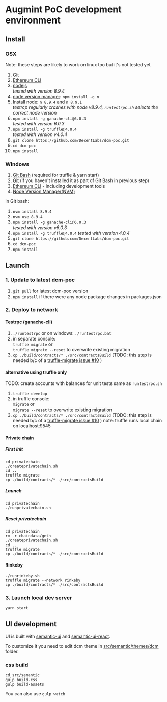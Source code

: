 # Augmint PoC development environment

## Install

### OSX

Note: these steps are likely to work on linux too but it's not tested yet

1. [Git](https://git-scm.com/download)
1. [Ethereum CLI](https://www.ethereum.org/cli)
1. [nodejs](https://nodejs.org/en/download/)  
   _tested with version 8.9.4_
1. [node version manager](https://github.com/tj/n): `npm install -g n`
1. Install node: `n 8.9.4` and `n 8.9.1`  
   _testrcp regularly crashes with node v8.9.4, `runtestrpc.sh` selects the correct node version_
1. `npm install -g ganache-cli@6.0.3`  
   _tested with version 6.0.3_
1. `npm install -g truffle@4.0.4`  
   _tested with version v4.0.4_
1. `git clone https://github.com/DecentLabs/dcm-poc.git`
1. `cd dcm-poc`
1. `npm install`

### Windows

1. [Git Bash](https://git-for-windows.github.io/) (required for truffle & yarn start)
1. [Git](https://git-scm.com/download) (if you haven't installed it as part of Git Bash in previous step)
1. [Ethereum CLI](https://www.ethereum.org/cli) - including development tools
1. [Node Version Manager(NVM)](https://github.com/coreybutler/nvm-windows/releases)

in Git bash:

1. `nvm install 8.9.4`
1. `nvm use 8.9.4`
1. `npm install -g ganache-cli@6.0.3`  
   _tested with version v6.0.3_
1. `npm install -g truffle@4.0.4`
   _tested with version 4.0.4_
1. `git clone https://github.com/DecentLabs/dcm-poc.git`
1. `cd dcm-poc`
1. `npm install`

## Launch

### 1. Update to latest dcm-poc

1. `git pull` for latest dcm-poc version
1. `npm install` if there were any node package changes in packages.json

### 2. Deploy to network

#### Testrpc (ganache-cli)

1. `./runtestrpc` or on windows: `./runtestrpc.bat`
1. in separate console:  
   `truffle migrate` or  
   `truffle migrate --reset` to overwrite existing migration
1. `cp ./build/contracts/* ./src/contractsBuild` (TODO: this step is needed b/c of a [truffle-migrate issue #10](https://github.com/trufflesuite/truffle-migrate/issues/10) )

#### alternative using truffle only

TODO: create accounts with balances for unit tests same as `runtestrpc.sh`

1. `truffle develop`
1. in truffle console:  
   `migrate` or  
   `migrate --reset` to overwrite existing migration
1. `cp ./build/contracts/* ./src/contractsBuild` (TODO: this step is needed b/c of a [truffle-migrate issue #10](https://github.com/trufflesuite/truffle-migrate/issues/10) )
   note: truffle runs local chain on localhost:9545

#### Private chain

##### First init

```
cd privatechain
./createprivatechain.sh
cd ..
truffle migrate
cp ./build/contracts/* ./src/contractsBuild
```

##### Launch

```
cd privatechain
./runprivatechain.sh
```

##### Reset privatechain

```
cd privatechain
rm -r chaindata/geth
./createprivatechain.sh
cd ..
truffle migrate
cp ./build/contracts/* ./src/contractsBuild
```

#### Rinkeby

```
./runrinkeby.sh
truffle migrate --network rinkeby
cp ./build/contracts/* ./src/contractsBuild
```

### 3. Launch local dev server

`yarn start`

## UI development

UI is built with [semantic-ui](https://www.semantic-ui.com) and [semantic-ui-react](https://react.semantic-ui.com).

To customize it you need to edit dcm theme in [src/semantic/themes/dcm](src/semantic/themes/dcm) folder.

### css build

```
cd src/semantic
gulp build-css
gulp build-assets
```

You can also use `gulp watch`
